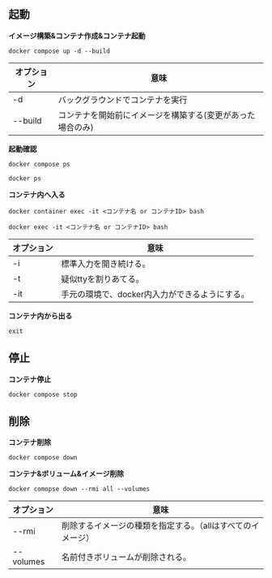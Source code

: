 ## 起動
**イメージ構築&コンテナ作成&コンテナ起動**
```
docker compose up -d --build
```
|オプション|意味|
| ----- | ----- |
|-d     |バックグラウンドでコンテナを実行|
|--build|コンテナを開始前にイメージを構築する(変更があった場合のみ)|

**起動確認**
```
docker compose ps

docker ps
```

**コンテナ内へ入る**
```
docker container exec -it <コンテナ名 or コンテナID> bash

docker exec -it <コンテナ名 or コンテナID> bash
```
|オプション|意味|
| ----- | ----- |
|-i     |標準入力を開き続ける。|
|-t     |疑似ttyを割りあてる。|
|-it    |手元の環境で、docker内入力ができるようにする。|

**コンテナ内から出る**
```
exit
```

## 停止
**コンテナ停止**
```
docker compose stop
```

## 削除
**コンテナ削除**
```
docker compose down
```

**コンテナ&ボリューム&イメージ削除**
```
docker comopse down --rmi all --volumes
```
|オプション|意味|
| ----- | ----- |
|--rmi  |削除するイメージの種類を指定する。（allはすべてのイメージ）|
|--volumes|名前付きボリュームが削除される。|